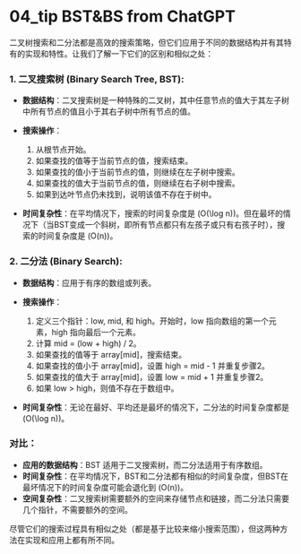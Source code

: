 # 04_tip BST&BS from ChatGPT
二叉树搜索和二分法都是高效的搜索策略，但它们应用于不同的数据结构并有其特有的实现和特性。让我们了解一下它们的区别和相似之处：

### 1. 二叉搜索树 (Binary Search Tree, BST):

- **数据结构**：二叉搜索树是一种特殊的二叉树，其中任意节点的值大于其左子树中所有节点的值且小于其右子树中所有节点的值。
  
- **搜索操作**：
  1. 从根节点开始。
  2. 如果查找的值等于当前节点的值，搜索结束。
  3. 如果查找的值小于当前节点的值，则继续在左子树中搜索。
  4. 如果查找的值大于当前节点的值，则继续在右子树中搜索。
  5. 如果到达叶节点仍未找到，说明该值不存在于树中。

- **时间复杂性**：在平均情况下，搜索的时间复杂度是 \(O(\log n)\)。但在最坏的情况下（当BST变成一个斜树，即所有节点都只有左孩子或只有右孩子时），搜索的时间复杂度是 \(O(n)\)。

### 2. 二分法 (Binary Search):

- **数据结构**：应用于有序的数组或列表。

- **搜索操作**：
  1. 定义三个指针：low, mid, 和 high。开始时，low 指向数组的第一个元素，high 指向最后一个元素。
  2. 计算 mid = (low + high) / 2。
  3. 如果查找的值等于 array[mid]，搜索结束。
  4. 如果查找的值小于 array[mid]，设置 high = mid - 1 并重复步骤2。
  5. 如果查找的值大于 array[mid]，设置 low = mid + 1 并重复步骤2。
  6. 如果 low > high，则值不存在于数组中。

- **时间复杂性**：无论在最好、平均还是最坏的情况下，二分法的时间复杂度都是 \(O(\log n)\)。

### 对比：

- **应用的数据结构**：BST 适用于二叉搜索树，而二分法适用于有序数组。
- **时间复杂性**：在平均情况下，BST和二分法都有相似的时间复杂度，但BST在最坏情况下的时间复杂度可能会退化到 \(O(n)\)。
- **空间复杂性**：二叉搜索树需要额外的空间来存储节点和链接，而二分法只需要几个指针，不需要额外的空间。

尽管它们的搜索过程具有相似之处（都是基于比较来缩小搜索范围），但这两种方法在实现和应用上都有所不同。